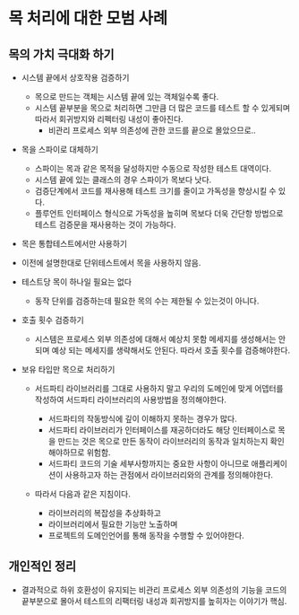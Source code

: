 # 목 처리에 대한 모범 사례
## 목의 가치 극대화 하기

- 시스템 끝에서 상호작용 검증하기
  - 목으로 만드는 객체는 시스템 끝에 있는 객체일수록 좋다.
  - 시스템 끝부분을 목으로 처리하면 그만큼 더 많은 코드를 테스트 할 수 있게되며 따라서 회귀방지와 리펙터링 내성이 좋아진다.
    - 비관리 프로세스 외부 의존성에 관한 코드를 끝으로 몰았으므로..
- 목을 스파이로 대체하기
  - 스파이는 목과 같은 목적을 달성하지만 수동으로 작성한 테스트 대역이다.
  - 시스템 끝에 있는 클래스의 경우 스파이가 목보다 낫다.
  - 검증단계에서 코드를 재사용해 테스트 크기를 줄이고 가독성을 향상시킬 수 있다.
  - 플루언트 인터페이스 형식으로 가독성을 높히며 목보다 더욱 간단항 방법으로 테스트 검증문을 재사용하는 것이 가능하다.

- 목은 통합테스트에서만 사용하기
 - 이전에 설명한대로 단위테스트에서 목을 사용하지 않음.
- 테스트당 목이 하나일 필요는 없다
  - 동작 단위를 검증하는데 필요한 목의 수는 제한될 수 있는것이 아니다.
- 호출 횟수 검증하기
  - 시스템은 프로세스 외부 의존성에 대해서 예상치 못함 메세지를 생성해서는 안되며 예상 되는 메세지를 생략해서도 안된다. 따라서 호출 횟수를 검증해야한다.
- 보유 타입만 목으로 처리하기
  - 서드파티 라이브러리를 그대로 사용하지 말고 우리의 도메인에 맞게 어뎁터를 작성하여 서드파티 라이브러리의 사용방법을 정의해야한다.
    - 서드파티의 작동방식에 깊이 이해하지 못하는 경우가 많다.
    - 서드파티 라이브러리가 인터페이스를 재공하더라도 해당 인터페이스로 목을 만드는 것은 목으로 만든 동작이 라이브러리의 동작과 일치하는지 확인해야하므로 위험함.
    - 서드파티 코드의 기술 세부사항까지는 중요한 사항이 아니므로 애플리케이션이 사용하고자 하는 관점에서 라이브러리와의 관계를 정의해야한다.

   - 따라서 다음과 같은 지침이다.
     - 라이브러리의 복잡성을 추상화하고
     - 라이브러리에서 필요한 기능만 노출하며
     - 프로젝트의 도메인언어를 통해 동작을 수행할 수 있어야한다.

## 개인적인 정리
 - 결과적으로 하위 호환성이 유지되는 비관리 프로세스 외부 의존성의 기능을 코드의 끝부분으로 몰아서 테스트의 리팩터링 내성과 회귀방지를 높히자는 이야기가 핵심.
